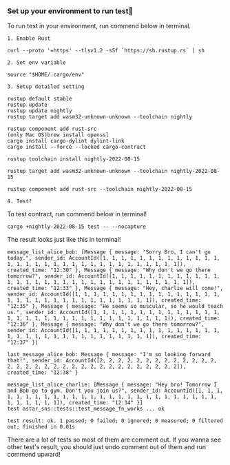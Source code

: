 ### Set up your environment to run test🧪

To run test in your environment, run commend below in terminal.

`1. Enable Rust`

```
curl --proto '=https' --tlsv1.2 -sSf `https://sh.rustup.rs` | sh
```

`2. Set env variable`

```
source "$HOME/.cargo/env"
```

`3. Setup detailed setting`

```
rustup default stable
rustup update
rustup update nightly
rustup target add wasm32-unknown-unknown --toolchain nightly

rustup component add rust-src
(only Mac OS)brew install openssl
cargo install cargo-dylint dylint-link
cargo install --force --locked cargo-contract

rustup toolchain install nightly-2022-08-15

rustup target add wasm32-unknown-unknown --toolchain nightly-2022-08-15

rustup component add rust-src --toolchain nightly-2022-08-15
```

`4. Test!`

To test contract, run commend below in terminal!

```
cargo +nightly-2022-08-15 test -- --nocapture
```

The result looks just like this in terminal!

```
message_list_alice_bob: [Message { message: "Sorry Bro, I can't go today.", sender_id: AccountId([1, 1, 1, 1, 1, 1, 1, 1, 1, 1, 1, 1, 1, 1, 1, 1, 1, 1, 1, 1, 1, 1, 1, 1, 1, 1, 1, 1, 1, 1, 1, 1]), created_time: "12:30" }, Message { message: "Why don't we go there tomorrow?", sender_id: AccountId([1, 1, 1, 1, 1, 1, 1, 1, 1, 1, 1, 1, 1, 1, 1, 1, 1, 1, 1, 1, 1, 1, 1, 1, 1, 1, 1, 1, 1, 1, 1, 1]), created_time: "12:33" }, Message { message: "Hey, charlie will come!", sender_id: AccountId([1, 1, 1, 1, 1, 1, 1, 1, 1, 1, 1, 1, 1, 1, 1, 1, 1, 1, 1, 1, 1, 1, 1, 1, 1, 1, 1, 1, 1, 1, 1, 1]), created_time: "12:35" }, Message { message: "He seems so muscular, so he would teach us.", sender_id: AccountId([1, 1, 1, 1, 1, 1, 1, 1, 1, 1, 1, 1, 1, 1, 1, 1, 1, 1, 1, 1, 1, 1, 1, 1, 1, 1, 1, 1, 1, 1, 1, 1]), created_time: "12:36" }, Message { message: "Why don't we go there tomorrow?", sender_id: AccountId([1, 1, 1, 1, 1, 1, 1, 1, 1, 1, 1, 1, 1, 1, 1, 1, 1, 1, 1, 1, 1, 1, 1, 1, 1, 1, 1, 1, 1, 1, 1, 1]), created_time: "12:37" }]

last_message_alice_bob: Message { message: "I'm so looking forward that!", sender_id: AccountId([2, 2, 2, 2, 2, 2, 2, 2, 2, 2, 2, 2, 2, 2, 2, 2, 2, 2, 2, 2, 2, 2, 2, 2, 2, 2, 2, 2, 2, 2, 2, 2]), created_time: "12:38" }

message_list_alice_charlie: [Message { message: "Hey bro! Tomorrow I and Bob go to gym. Don't you join us?", sender_id: AccountId([1, 1, 1, 1, 1, 1, 1, 1, 1, 1, 1, 1, 1, 1, 1, 1, 1, 1, 1, 1, 1, 1, 1, 1, 1, 1, 1, 1, 1, 1, 1, 1]), created_time: "12:34" }]
test astar_sns::tests::test_message_fn_works ... ok

test result: ok. 1 passed; 0 failed; 0 ignored; 0 measured; 0 filtered out; finished in 0.01s
```

There are a lot of tests so most of them are comment out. If you wanna see other test's result, you should just undo comment out of them and run commend upward!
